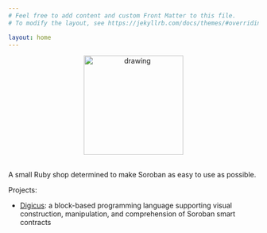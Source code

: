```yaml
---
# Feel free to add content and custom Front Matter to this file.
# To modify the layout, see https://jekyllrb.com/docs/themes/#overriding-theme-defaults

layout: home
---
```


<center><img src="../images/DevelopmentFoundation_logo.png" alt="drawing" width="200"/></center>

<br>

A small Ruby shop determined to make Soroban as easy to use as possible.

Projects:
* [Digicus](digicus): a block-based programming language supporting visual construction, manipulation, and comprehension of Soroban smart contracts

